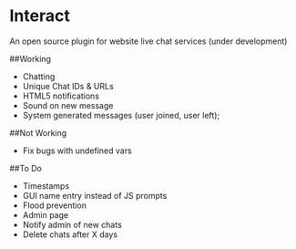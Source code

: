 # Interact
An open source plugin for website live chat services (under development)

##Working
* Chatting
* Unique Chat IDs & URLs
* HTML5 notifications
* Sound on new message
* System generated messages (user joined, user left);

##Not Working
* Fix bugs with undefined vars

##To Do
* Timestamps
* GUI name entry instead of JS prompts
* Flood prevention
* Admin page
* Notify admin of new chats
* Delete chats after X days